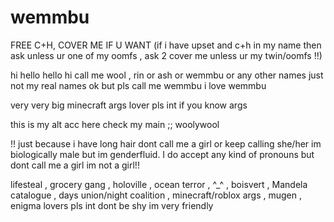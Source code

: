 # wemmbu

FREE C+H, COVER ME IF U WANT (if i have upset and c+h in my name then ask unless ur one of my oomfs , ask 2 cover me unless ur my twin/oomfs !!)

hi hello hello hi call me wool , rin or ash or wemmbu or any other names just not my real names ok but pls call me wemmbu i love wemmbu 

very very big minecraft args lover pls int if you know args 

this is my alt acc here check my main ;;
                                woolywool

!! just because i have long hair dont call me a girl or keep calling she/her im biologically male but im genderfluid. 
I do accept any kind of pronouns but dont call me a girl im not a girl!!

lifesteal , grocery gang , holoville , ocean terror , ^_^ , boisvert , Mandela catalogue , days union/night coalition , minecraft/roblox args , mugen , enigma lovers pls int dont be shy im very friendly 
